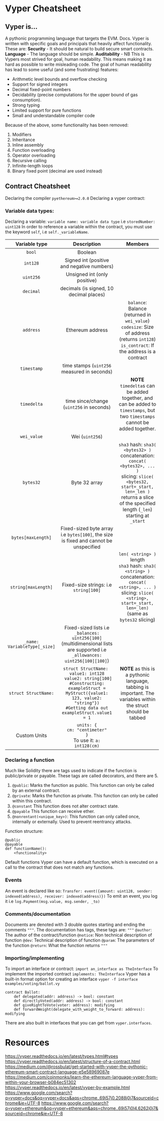 # Vyper Cheatsheet

## Vyper is…
A pythonic programming language that targets the EVM. Docs.
Vyper is written with specific goals and principals that heavily affect functionality. These are:
**Security** - It should be natural to build secure smart contracts. 
**Language** - The language should be simple.
**Auditability** - NB This is Vypers most strived for goal, human readability. This means making it as hard as possible to write misleading code. The goal of human readability has lead to some useful (and some frustrating) features: 
* Arithmetic level bounds and overflow checking
* Support for signed integers
* Decimal fixed-point numbers
* Decidability (precise computations for the upper bound of gas consumption).
* Strong typing
* Limited support for pure functions
* Small and understandable compiler code

Because of the above, some functionality has been removed:
1. Modifiers
2. Inheritance
3. Inline assembly
4. Function overloading
5. Operator overloading
6. Recursive calling
7. Infinite-length loops
8. Binary fixed point (decimal are used instead)

## Contract Cheatsheet
Declaring the compiler
`pyethereum>=2.0.0`
Declaring a vyper contract:

### Variable data types:
Declaring a variable:
`variable name: variable data type`
i.e `storedNumber: uint128`
In order to reference a variable within the contract, you must use the keyword `self`, i.e `self._variableName`.

| Variable type | Description | Members |
|:-------------:|:-----------:|:-------:|
| `bool` | Boolean | |
| `int128` | Signed int (positive and negative numbers) | |
| `uint256` | Unsigned int (only positive) | | 
| `decimal` | decimals (is signed, 10 decimal places) | |
| `address` | Ethereum address | `balance`: Balance (returned in `wei_value`) <br> `codesize`: Size of address (returns `int128`) <br> `is_contract`: If the address is a contract |
| `timestamp` | time stamps (`uint256` measured in seconds) | | 
| `timedelta` | time since/change (`uint256` in seconds) | **NOTE** `timedelta`s can be added together, and can be added to `timestamps`, but two `timestamps` cannot be added together. | 
| `wei_value` | Wei (`uint256`) | | 
| `bytes32` | Byte 32 array | `sha3` hash: `sha3( <bytes32> )` <br> concatenation: `concat( <bytes32>, ... )` <br> slicing: `slice( <bytes32, start=_start, len=_len )` returns a slice of the specified length (`_len`) starting at `_start` |
| `bytes[maxLength]` | Fixed-sized byte array i.e `bytes[100]`, the size is fixed and cannot be unspecified | | 
| `string[maxLength]` | Fixed-size strings:  i.e `string[100]` | `len( <string> )` length <br> `sha3` hash: `sha3( <string> )` <br> concatenation: `concat( <string>, ... )` <br> slicing: `slice( <string>, start=_start, len=_len)` (same as `bytes32` slicing) |
| `_name: VariableType[_size]` | Fixed-sized lists i.e `_balances: uint256[100]` (multidimensional lists are supported i.e `_allowances: uint256[100][100]`) | |
| `struct StructName:` | `struct StructName: `<br>` value1: int128 `<br>` value2: string[100]`<br>`#Constructing:`<br>`exampleStruct = MyStruct({value1: 123, value2: "string"})`<br>`#Getting data out`<br>`exampleStruct.value1 = 1` | **NOTE** as this is a pythonic language, tabbing is important. The variables within the struct should be tabbed | 
| Custom Units | `units: {`<br>`cm: "centimeter"`<br>`}`<br> To use it: `a: int128(cm)` | |

### Declaring a function
Much like Solidity there are tags used to indicate if the function is public/private or payable. These tags are called decorators, and there are 5.

1. `@public`: Marks the function as public. This function can only be called by an external contract. 
2. `@private`: Marks the function as private. This function can only be called within this contract.
3. `@constant` This function does not alter contract state.
4. `@payable` This function can receive ether. 
5. `@nonrentant(<unique_key>)`: This function can only called once, internally or externally. Used to prevent reentrancy attacks.

Function structure:
```
@public
@payable 
def functionName():
    <functionality>
```

Default functions
Vyper can have a default function, which is executed on a call to the contract that does not match any functions. 

### Events
An event is declared like so:
`Transfer: event({amount: uint128, sender: indexed(address), receiver: indexed(address)})`
To emit an event, you log it i.e `log.Payment(msg.value, msg.sender, _to)`

### Comments/documentation
Documents are denoted with 3 double quotes starting and ending the comments `"""`. The documentation has tags, these tags are:
`"""`
`@author`: The author of the contract/function
`@notice`: Non technical description of function
`@dev`: Technical description of function
`@param`: The parameters of the function
`@return`: What the function returns
`"""`

### Importing/implementing 
To import an interface or contract:
`import an_interface as TheInterface`
To implement the imported contract
`implements: TheInterface`
Vyper has a built-in format option for creating an interface
`vyper -f interface examples/voting/ballot.vy`<br>
```
contract Ballot:
    def delegated(addr: address) -> bool: constant
    def directlyVoted(addr: address) -> bool: constant
    def giveRightToVote(voter: address): modifying
    def forwardWeight(delegate_with_weight_to_forward: address): modifying
```
There are also built in interfaces that you can get from `vyper.interfaces`.



# Resources
https://vyper.readthedocs.io/en/latest/types.html#types
https://vyper.readthedocs.io/en/latest/structure-of-a-contract.html
https://medium.com/@rossbulat/get-started-with-vyper-the-pythonic-ethereum-smart-contract-language-e5e58969087e
https://medium.com/coinmonks/learn-the-ethereum-language-vyper-from-within-your-browser-b084ec51302
https://vyper.readthedocs.io/en/latest/vyper-by-example.html
https://www.google.com/search?q=vyper+docs&oq=vyper+docs&aqs=chrome..69i57j0.2088j0j7&sourceid=chrome&ie=UTF-8
https://www.google.com/search?q=vyper+ethereum&oq=vyper+ethereum&aqs=chrome..69i57j0l4.6262j0j7&sourceid=chrome&ie=UTF-8